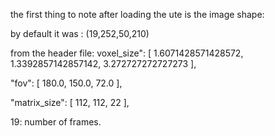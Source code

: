 the first thing to note after loading the ute is the image shape: 

by default it was : (19,252,50,210)

from the header file: 
voxel_size": [
    1.6071428571428572,
    1.3392857142857142,
    3.272727272727273
  ],

   "fov": [
    180.0,
    150.0,
    72.0
  ],


"matrix_size": [
    112,
    112,
    22
  ],

19: number of frames. 

